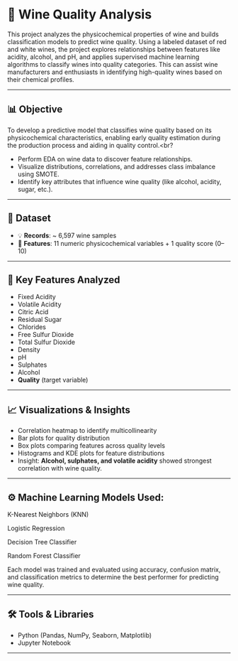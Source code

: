# 🍷 Wine Quality Analysis<br>

This project analyzes the physicochemical properties of wine and builds classification models to predict wine quality. Using a labeled dataset of red and white wines, the project explores relationships between features like acidity, alcohol, and pH, and applies supervised machine learning algorithms to classify wines into quality categories. This can assist wine manufacturers and enthusiasts in identifying high-quality wines based on their chemical profiles.<br>

---

## 📊 Objective

To develop a predictive model that classifies wine quality based on its physicochemical characteristics, enabling early quality estimation during the production process and aiding in quality control.<br?
- Perform EDA on wine data to discover feature relationships.
- Visualize distributions, correlations, and addresses class imbalance using SMOTE.
- Identify key attributes that influence wine quality (like alcohol, acidity, sugar, etc.).

---

## 🧪 Dataset

- 💡 **Records**: ~ 6,597 wine samples
- 🧬 **Features**: 11 numeric physicochemical variables + 1 quality score (0–10)

---

## 📌 Key Features Analyzed

- Fixed Acidity  
- Volatile Acidity  
- Citric Acid  
- Residual Sugar  
- Chlorides  
- Free Sulfur Dioxide  
- Total Sulfur Dioxide  
- Density  
- pH  
- Sulphates  
- Alcohol  
- **Quality** (target variable)

---

## 📈 Visualizations & Insights

- Correlation heatmap to identify multicollinearity
- Bar plots for quality distribution
- Box plots comparing features across quality levels
- Histograms and KDE plots for feature distributions
- Insight: **Alcohol, sulphates, and volatile acidity** showed strongest correlation with wine quality.

---

## ⚙️ Machine Learning Models Used:
K-Nearest Neighbors (KNN)

Logistic Regression

Decision Tree Classifier

Random Forest Classifier

Each model was trained and evaluated using accuracy, confusion matrix, and classification metrics to determine the best performer for predicting wine quality.


---

## 🛠 Tools & Libraries

- Python (Pandas, NumPy, Seaborn, Matplotlib)
- Jupyter Notebook

---

